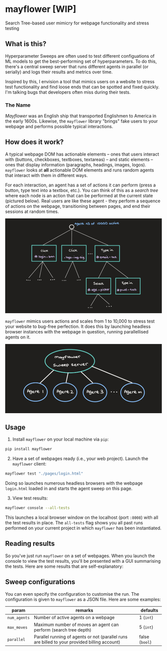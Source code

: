 # mayflower [WIP]
Search Tree-based user mimicry for webpage functionality and stress testing

## What is this?
Hyperparameter Sweeps are often used to test different configuations of ML models to get the best-performing set of hyperparameters. To do this, there's a central sweep server that runs different agents in parallel (or serially) and logs their results and metrics over time.

Inspired by this, I envision a tool that mimics users on a website to stress test functionality and find loose ends that can be spotted and fixed quickly. I'm talking bugs that developers often miss during their tests.

### The Name
*Mayflower* was an English ship that transported Englishmen to America in the early 1600s. Likewise, the `mayflower` library "brings" fake users to your webpage and performs possible typical interactions.

## How does it work?
A typical webpage DOM has actionable elements – ones that users interact with (buttons, checkboxes, textboxes, textareas) – and static elements – ones that display information (paragraphs, headings, images, logos). `mayflower` looks at **all** actionable DOM elements and runs random agents that interact with them in different ways.

For each interaction, an agent has a set of actions it can perform (press a button, type text into a textbox, etc.). You can think of this as a *search tree* where each node is an action that can be performed at the current state (pictured below). Real users are like these agent - they perform a sequence of actions on the webpage, transitioning between pages, and end their sessions at random times.

<img src="./assets/agent.jpeg">

`mayflower` mimics users actions and scales from 1 to 10,000 to stress test your website to bug-free perfection. It does this by launching headless browser instances with the webpage in question, running parallellised agents on it.

<img src="./assets/sweeper.jpeg">

## Usage 

1. Install `mayflower` on your local machine via `pip`:

```bash
pip install mayflower
```

2. Have a set of webpages ready (i.e., your web project). Launch the `mayflower` client:

```bash
mayflower test "./pages/login.html"
```

Doing so launches numerous headless browsers with the webpage `login.html` loaded in and starts the agent sweep on this page.

3. View test results:

```bash
mayflower console --all-tests
```

This launches a local browser window on the localhost (port `:8008`) with all the test results in place. The `all-tests` flag shows you all past runs performed on your current project in which `mayflower` has been instantiated.

## Reading results
So you've just run `mayflower` on a set of webpages. When you launch the console to view the test results, you'll be presented with a GUI summarising the tests. Here are some results that are self-explanatory:

<!-- TODO: Add results list -->

## Sweep configurations
You can even specify the configuration to customise the run. The configuration is given to `mayflower` as a JSON file. Here are some examples:

| **param**    | **remarks**                                                                                   | **defaults**   |
|--------------|-----------------------------------------------------------------------------------------------|----------------|
| `num_agents` | Number of active agents on a webpage                                                          | 1 (`int`)      |
| `max_moves`  | Maximum number of moves an agent can perform (search tree depth)                              | 5 (`int`)      |
| `parallel`   | Parallel running of agents or not (parallel runs are billed to your provided billing account) | false (`bool`) |